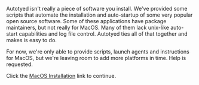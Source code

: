 Autotyed isn't really a piece of software you install. We've provided some scripts
that automate the installation and auto-startup of some very popular open source
software. Some of these applications have package maintainers, but not really
for MacOS. Many of them lack unix-like auto-start capabilities and log file control.
Autotyed ties all of that together and makes is easy to do.

For now, we're only able to provide scripts, launch agents and instructions for
MacOS, but we're leaving room to add more platforms in time. Help is requested.

Click the [MacOS Installation](Autotyed-Installation-MacOS) link to continue.
